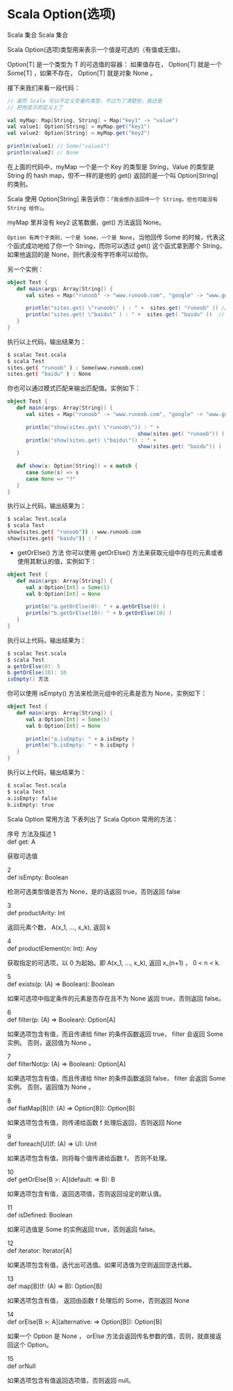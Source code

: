 # Scala Option(选项)

Scala 集合 Scala 集合

Scala Option(选项)类型用来表示一个值是可选的（有值或无值)。

Option[T] 是一个类型为 T 的可选值的容器： 如果值存在， Option[T] 就是一个 Some[T] ，如果不存在， Option[T] 就是对象 None 。

接下来我们来看一段代码：
```scala
// 虽然 Scala 可以不定义变量的类型，不过为了清楚些，我还是
// 把他显示的定义上了
 
val myMap: Map[String, String] = Map("key1" -> "value")
val value1: Option[String] = myMap.get("key1")
val value2: Option[String] = myMap.get("key2")
 
println(value1) // Some("value1")
println(value2) // None
```

在上面的代码中，myMap 一个是一个 Key 的类型是 String，Value 的类型是 String 的 hash map，但不一样的是他的 get() 返回的是一个叫 Option[String] 的类别。

Scala 使用 Option[String] 来告诉你：`「我会想办法回传一个 String，但也可能没有 String 给你」`。

myMap 里并没有 key2 这笔数据，get() 方法返回 None。

`Option 有两个子类别，一个是 Some，一个是 None`，当他回传 Some 的时候，代表这个函式成功地给了你一个 String，而你可以透过 get() 这个函式拿到那个 String，如果他返回的是 None，则代表没有字符串可以给你。

另一个实例：
```scala
object Test {
   def main(args: Array[String]) {
      val sites = Map("runoob" -> "www.runoob.com", "google" -> "www.google.com")
      
      println("sites.get( \"runoob\" ) : " +  sites.get( "runoob" )) // Some(www.runoob.com)
      println("sites.get( \"baidu\" ) : " +  sites.get( "baidu" ))  //  None
   }
}
```

执行以上代码，输出结果为：
```sh
$ scalac Test.scala 
$ scala Test
sites.get( "runoob" ) : Some(www.runoob.com)
sites.get( "baidu" ) : None
```

你也可以通过模式匹配来输出匹配值。实例如下：
```scala
object Test {
   def main(args: Array[String]) {
      val sites = Map("runoob" -> "www.runoob.com", "google" -> "www.google.com")
      
      println("show(sites.get( \"runoob\")) : " +  
                                          show(sites.get( "runoob")) )
      println("show(sites.get( \"baidu\")) : " +  
                                          show(sites.get( "baidu")) )
   }
   
   def show(x: Option[String]) = x match {
      case Some(s) => s
      case None => "?"
   }
}
```
执行以上代码，输出结果为：
```sh
$ scalac Test.scala 
$ scala Test
show(sites.get( "runoob")) : www.runoob.com
show(sites.get( "baidu")) : ?
```

- getOrElse() 方法
你可以使用 getOrElse() 方法来获取元组中存在的元素或者使用其默认的值，实例如下：
```scala
object Test {
   def main(args: Array[String]) {
      val a:Option[Int] = Some(5)
      val b:Option[Int] = None 
      
      println("a.getOrElse(0): " + a.getOrElse(0) )
      println("b.getOrElse(10): " + b.getOrElse(10) )
   }
}
```
执行以上代码，输出结果为：
```scala
$ scalac Test.scala 
$ scala Test
a.getOrElse(0): 5
b.getOrElse(10): 10
isEmpty() 方法
```

你可以使用 isEmpty() 方法来检测元组中的元素是否为 None，实例如下：
```scala
object Test {
   def main(args: Array[String]) {
      val a:Option[Int] = Some(5)
      val b:Option[Int] = None 
      
      println("a.isEmpty: " + a.isEmpty )
      println("b.isEmpty: " + b.isEmpty )
   }
}
```

执行以上代码，输出结果为：
```sh
$ scalac Test.scala 
$ scala Test
a.isEmpty: false
b.isEmpty: true
```

Scala Option 常用方法
下表列出了 Scala Option 常用的方法：

序号	方法及描述
1	
def get: A

获取可选值

2	
def isEmpty: Boolean

检测可选类型值是否为 None，是的话返回 true，否则返回 false

3	
def productArity: Int

返回元素个数， A(x_1, ..., x_k), 返回 k

4	
def productElement(n: Int): Any

获取指定的可选项，以 0 为起始。即 A(x_1, ..., x_k), 返回 x_(n+1) ， 0 < n < k.

5	
def exists(p: (A) => Boolean): Boolean

如果可选项中指定条件的元素是否存在且不为 None 返回 true，否则返回 false。

6	
def filter(p: (A) => Boolean): Option[A]

如果选项包含有值，而且传递给 filter 的条件函数返回 true， filter 会返回 Some 实例。 否则，返回值为 None 。

7	
def filterNot(p: (A) => Boolean): Option[A]

如果选项包含有值，而且传递给 filter 的条件函数返回 false， filter 会返回 Some 实例。 否则，返回值为 None 。

8	
def flatMap[B](f: (A) => Option[B]): Option[B]

如果选项包含有值，则传递给函数 f 处理后返回，否则返回 None

9	
def foreach[U](f: (A) => U): Unit

如果选项包含有值，则将每个值传递给函数 f， 否则不处理。

10	
def getOrElse[B >: A](default: => B): B

如果选项包含有值，返回选项值，否则返回设定的默认值。

11	
def isDefined: Boolean

如果可选值是 Some 的实例返回 true，否则返回 false。

12	
def iterator: Iterator[A]

如果选项包含有值，迭代出可选值。如果可选值为空则返回空迭代器。

13	
def map[B](f: (A) => B): Option[B]

如果选项包含有值， 返回由函数 f 处理后的 Some，否则返回 None

14	
def orElse[B >: A](alternative: => Option[B]): Option[B]

如果一个 Option 是 None ， orElse 方法会返回传名参数的值，否则，就直接返回这个 Option。

15	
def orNull

如果选项包含有值返回选项值，否则返回 null。